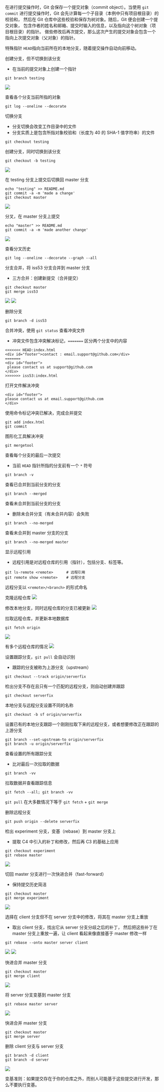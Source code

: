 在进行提交操作时，Git 会保存一个提交对象（commit object）。当使用 `git commit` 进行提交操作时，Git 会先计算每一个子目录（本例中只有项目根目录）的校验和， 然后在 Git 仓库中这些校验和保存为树对象。随后，Git 便会创建一个提交对象， 包含作者的姓名和邮箱、提交时输入的信息，以及指向这个树对象（项目根目录）的指针。 做些修改后再次提交，那么这次产生的提交对象会包含一个指向上次提交对象（父对象）的指针。

特殊指针 `HEAD`指向当前所在的本地分支，随着提交操作自动向前移动。

创建分支，但不切换到该分支
- 在当前的提交对象上创建一个指针
```
git branch testing
```

![](https://git-scm.com/book/en/v2/images/head-to-master.png)

查看各个分支当前所指的对象
```
git log --oneline --decorate
```

切换分支
- 分支切换会改变工作目录中的文件
- 分支实质上是包含所指对象校验和（长度为 40 的 SHA-1 值字符串）的文件
```
git checkout testing
```

创建分支，同时切换到该分支
```
git checkout -b testing
```

![](https://git-scm.com/book/en/v2/images/head-to-testing.png)

在 testing 分支上提交后切换回 master 分支
```
echo "testing" >> README.md
git commit -a -m 'made a change'
git checkout master
```
![](https://git-scm.com/book/en/v2/images/checkout-master.png)

分叉，在 master 分支上提交
```
echo "master" >> README.md
git commit -a -m 'made another change'
```
![](https://git-scm.com/book/en/v2/images/advance-master.png)

查看分叉历史
```
git log --oneline --decorate --graph --all
```

分支合并，将 iss53 分支合并到 master 分支
- 三方合并：创建新提交（合并提交）
```
git checkout master
git merge iss53
```
![](https://git-scm.com/book/en/v2/images/basic-merging-1.png)
![](https://git-scm.com/book/en/v2/images/basic-merging-2.png)

删除分支
```
git branch -d iss53
```

合并冲突，使用 `git status` 查看冲突文件
- 冲突文件包含冲突解决标记，`=======` 区分两个分支中的内容
```
<<<<<<< HEAD:index.html
<div id="footer">contact : email.support@github.com</div>
=======
<div id="footer">
 please contact us at support@github.com
</div>
>>>>>>> iss53:index.html
```

打开文件解决冲突
```
<div id="footer">
please contact us at email.support@github.com
</div>
```

使用命令标记冲突已解决，完成合并提交
```
git add index.html
git commit
```

图形化工具解决冲突
```
git mergetool
```

查看每个分支的最后一次提交
- 当前 `HEAD` 指针所指的分支前有一个 `*` 符号
```
git branch -v
```

查看已合并到当前分支的分支
```
git branch --merged
```

查看未合并到当前分支的分支
- 删除未合并分支（有未合并内容）会失败
```
git branch --no-merged
```

查看未合并到 master 分支的分支
```
git branch --no-merged master
```

显示远程引用
- 远程引用是对远程仓库的引用（指针），包括分支、标签等。
```
git ls-remote <remote>		# 远程引用
git remote show <remote>	# 远程分支
```

远程分支以 `<remote>/<branch>` 的形式命名

克隆远程仓库
![](https://git-scm.com/book/en/v2/images/remote-branches-1.png)

修改本地分支，同时远程仓库的分支已被更新
![](https://git-scm.com/book/en/v2/images/remote-branches-2.png)

拉取远程仓库，并更新本地数据库
```
git fetch origin
```
![](https://git-scm.com/book/en/v2/images/remote-branches-3.png)

有多个远程仓库的情况
![](https://git-scm.com/book/en/v2/images/remote-branches-5.png)

设置跟踪分支，`git pull` 会自动识别
- 跟踪的分支被称为上游分支（upstream）
```
git checkout --track origin/serverfix
```

检出分支不存在且只有一个匹配的远程分支，则自动创建并跟踪
```
git checkout serverfix
```

本地分支与远程分支设置不同的名称
```
git checkout -b sf origin/serverfix
```

设置已有的本地分支跟踪一个刚刚拉取下来的远程分支，或者想要修改正在跟踪的上游分支
```
git branch --set-upstream-to origin/serverfix
git branch -u origin/serverfix
```

查看设置的所有跟踪分支
- 比对最后一次拉取的数据
```
git branch -vv
```

拉取数据并查看跟踪信息
```
git fetch --all; git branch -vv
```

`git pull` 在大多数情况下等于 `git fetch` + `git merge`

删除远程分支
```
git push origin --delete serverfix
```

检出 experiment 分支，变基（rebase）到 master 分支上
- 提取 C4 中引入的补丁和修改，然后再 C3 的基础上应用
```
git checkout experiment
git rebase master
```
![](https://git-scm.com/book/en/v2/images/basic-rebase-3.png)

切回 master 分支进行一次快进合并（fast-forward）
- 保持提交历史简洁
```
git checkout master
git merge experiment
```
![](https://git-scm.com/book/en/v2/images/basic-rebase-4.png)

选择在 client 分支但不在 server 分支中的修改，将其在 master 分支上重放
- 取出 client 分支，找出它从 server 分支分歧之后的补丁， 然后把这些补丁在 master 分支上重放一遍，让 client 看起来像直接基于 master 修改一样
```
git rebase --onto master server client
```
![](https://git-scm.com/book/en/v2/images/interesting-rebase-1.png)
![](https://git-scm.com/book/en/v2/images/interesting-rebase-2.png)

快进合并 master 分支
```
git checkout master
git merge client
```
![](https://git-scm.com/book/en/v2/images/interesting-rebase-3.png)

将 server 分支变基到 master 分支
```
git rebase master server
```
![](https://git-scm.com/book/en/v2/images/interesting-rebase-4.png)

快进合并 master 分支
```
git checkout master
git merge server
```

删除 client 分支与 server 分支
```
git branch -d client
git branch -d server
```
![](https://git-scm.com/book/en/v2/images/interesting-rebase-5.png)

变基准则：如果提交存在于你的仓库之外，而别人可能基于这些提交进行开发，那么不要执行变基。

